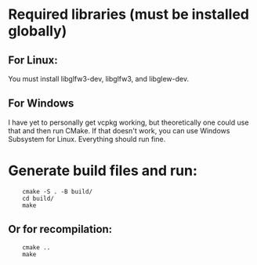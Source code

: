 # Required libraries (must be installed globally)

## For Linux:
You must install libglfw3-dev, libglfw3, and libglew-dev.

## For Windows
I have yet to personally get vcpkg working, but theoretically one could use that and then run CMake.
If that doesn't work, you can use Windows Subsystem for Linux. Everything should run fine.

# Generate build files and run:
        cmake -S . -B build/
        cd build/
        make
## Or for recompilation:
        cmake ..
        make